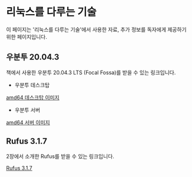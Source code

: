 # 리눅스를 다루는 기술

이 페이지는 '리눅스를 다루는 기술'에서 사용한 자료, 추가 정보를 독자에게 제공하기 위한 페이지입니다.

## 우분투 20.04.3

책에서 사용한 우분투 20.04.3 LTS (Focal Fossa)를 받을 수 있는 링크입니다.

* 우분투 데스크탑

[amd64 데스크탑 이미지](https://releases.ubuntu.com/20.04.3/ubuntu-20.04.3-desktop-amd64.iso)


* 우분투 서버

[amd64 서버 이미지](https://releases.ubuntu.com/20.04.3/ubuntu-20.04.3-live-server-amd64.iso)

## Rufus 3.1.7 

2장에서 소개한 Rufus를 받을 수 있는 링크입니다.

[Rufus 3.1.7](https://github.com/pbatard/rufus/releases/download/v3.17/rufus-3.17.exe)
